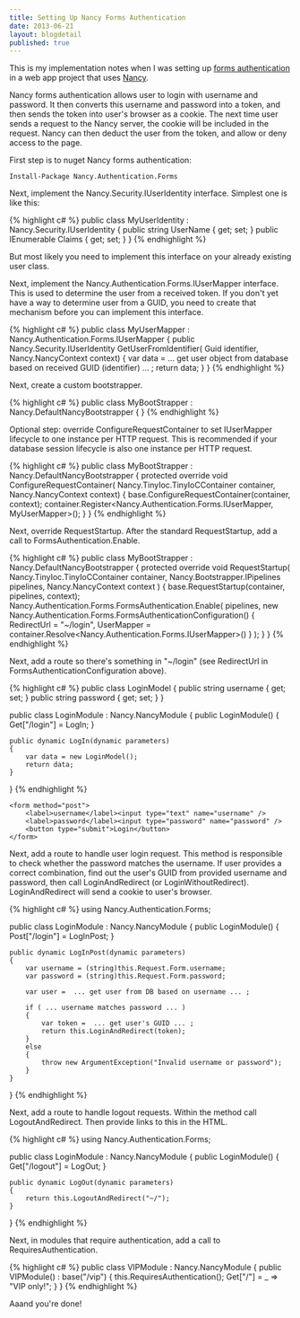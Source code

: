```yaml
---
title: Setting Up Nancy Forms Authentication
date: 2013-06-21
layout: blogdetail
published: true
---
```


This is my implementation notes when I was setting up [forms authentication](https://github.com/NancyFx/Nancy/wiki/Forms-Authentication) in a web app project that uses [Nancy](http://nancyfx.org/).

Nancy forms authentication allows user to login with username and password. It then converts this username and password into a token, and then sends the token into user's browser as a cookie. The next time user sends a request to the Nancy server, the cookie will be included in the request. Nancy can then deduct the user from the token, and allow or deny access to the page.

First step is to nuget Nancy forms authentication:

    Install-Package Nancy.Authentication.Forms

Next, implement the Nancy.Security.IUserIdentity interface. Simplest one is like this:

{% highlight c# %}
public class MyUserIdentity : Nancy.Security.IUserIdentity
{
    public string UserName { get; set; }
    public IEnumerable<string> Claims { get; set; }
}
{% endhighlight %}

But most likely you need to implement this interface on your already existing user class.

Next, implement the Nancy.Authentication.Forms.IUserMapper interface. This is used to determine the user from a received token. If you don't yet have a way to determine user from a GUID, you need to create that mechanism before you can implement this interface.

{% highlight c# %}
public class MyUserMapper : Nancy.Authentication.Forms.IUserMapper
{
    public Nancy.Security.IUserIdentity GetUserFromIdentifier(
        Guid identifier, Nancy.NancyContext context)
    {
        var data = ... get user object from database based on received GUID (identifier) ... ;
        return data;
    }
}
{% endhighlight %}

Next, create a custom bootstrapper.

{% highlight c# %}
public class MyBootStrapper : Nancy.DefaultNancyBootstrapper
{
}
{% endhighlight %}

Optional step: override ConfigureRequestContainer to set IUserMapper lifecycle to one instance per HTTP request. This is recommended if your database session lifecycle is also one instance per HTTP request.

{% highlight c# %}
public class MyBootStrapper : Nancy.DefaultNancyBootstrapper
{
    protected override void ConfigureRequestContainer(
        Nancy.TinyIoc.TinyIoCContainer container, Nancy.NancyContext context)
    {
        base.ConfigureRequestContainer(container, context);
        container.Register<Nancy.Authentication.Forms.IUserMapper, MyUserMapper>();
    }
}
{% endhighlight %}

Next, override RequestStartup. After the standard RequestStartup, add a call to FormsAuthentication.Enable.

{% highlight c# %}
public class MyBootStrapper : Nancy.DefaultNancyBootstrapper
{
    protected override void RequestStartup(
        Nancy.TinyIoc.TinyIoCContainer container,
        Nancy.Bootstrapper.IPipelines pipelines,
        Nancy.NancyContext context
    )
    {
        base.RequestStartup(container, pipelines, context);
        Nancy.Authentication.Forms.FormsAuthentication.Enable(
            pipelines,
            new Nancy.Authentication.Forms.FormsAuthenticationConfiguration()
            {
                RedirectUrl = "~/login",
                UserMapper = container.Resolve<Nancy.Authentication.Forms.IUserMapper>()
            }
        );
    }
}
{% endhighlight %}

Next, add a route so there's something in "~/login" (see RedirectUrl in FormsAuthenticationConfiguration above).

{% highlight c# %}
public class LoginModel
{
    public string username { get; set; }
    public string password { get; set; }
}

public class LoginModule : Nancy.NancyModule
{
    public LoginModule()
    {
        Get["/login"] = LogIn;
    }

    public dynamic LogIn(dynamic parameters)
    {
        var data = new LoginModel();
        return data;
    }
}
{% endhighlight %}

    <form method="post">
        <label>username</label><input type="text" name="username" />
        <label>password</label><input type="password" name="password" />
        <button type="submit">Login</button>
    </form>

Next, add a route to handle user login request. This method is responsible to check whether the password matches the username. If user provides a correct combination, find out the user's GUID from provided username and password, then call LoginAndRedirect (or LoginWithoutRedirect). LoginAndRedirect will send a cookie to user's browser.

{% highlight c# %}
using Nancy.Authentication.Forms;

public class LoginModule : Nancy.NancyModule
{
    public LoginModule()
    {
        Post["/login"] = LogInPost;
    }

    public dynamic LogInPost(dynamic parameters)
    {
        var username = (string)this.Request.Form.username;
        var password = (string)this.Request.Form.password;

        var user =  ... get user from DB based on username ... ;

        if ( ... username matches password ... )
        {
            var token =  ... get user's GUID ... ;
            return this.LoginAndRedirect(token);
        }
        else
        {
            throw new ArgumentException("Invalid username or password");
        }
    }
}
{% endhighlight %}

Next, add a route to handle logout requests. Within the method call LogoutAndRedirect. Then provide links to this in the HTML.

{% highlight c# %}
using Nancy.Authentication.Forms;

public class LoginModule : Nancy.NancyModule
{
    public LoginModule()
    {
        Get["/logout"] = LogOut;
    }

    public dynamic LogOut(dynamic parameters)
    {
        return this.LogoutAndRedirect("~/");
    }
}
{% endhighlight %}

Next, in modules that require authentication, add a call to RequiresAuthentication.

{% highlight c# %}
public class VIPModule : Nancy.NancyModule
{
    public VIPModule()
        : base("/vip")
    {
        this.RequiresAuthentication();
        Get["/"] = _ => "VIP only!";
    }
}
{% endhighlight %}

Aaand you're done!
